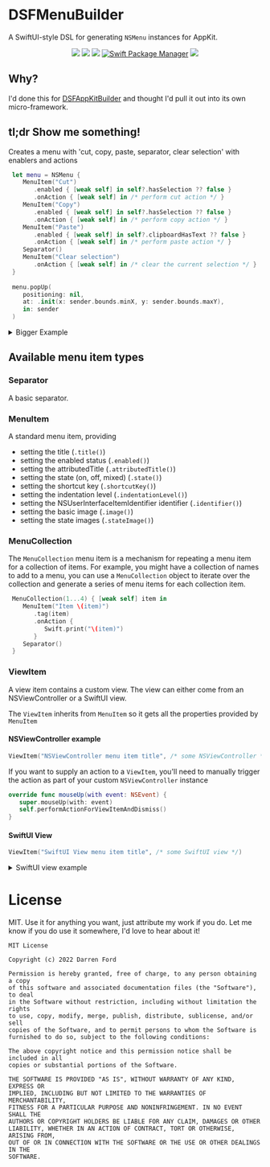 # DSFMenuBuilder

A SwiftUI-style DSL for generating `NSMenu` instances for AppKit.

<p align="center">
    <img src="https://img.shields.io/github/v/tag/dagronf/DSFMenuBuilder" />
    <img src="https://img.shields.io/badge/macOS-10.11+-red" />
    <img src="https://img.shields.io/badge/Swift-5.3-orange.svg" />
    <a href="https://swift.org/package-manager">
        <img src="https://img.shields.io/badge/spm-compatible-brightgreen.svg?style=flat" alt="Swift Package Manager" /></a>
    <img src="https://img.shields.io/badge/License-MIT-lightgrey" />
</p>

## Why?

I'd done this for [DSFAppKitBuilder](https://github.com/dagronf/DSFAppKitBuilder) and thought I'd pull it out into its own micro-framework.

## tl;dr Show me something!

Creates a menu with 'cut, copy, paste, separator, clear selection' with enablers and actions

```swift
 let menu = NSMenu {
    MenuItem("Cut")
       .enabled { [weak self] in self?.hasSelection ?? false }
       .onAction { [weak self] in /* perform cut action */ }
    MenuItem("Copy")
       .enabled { [weak self] in self?.hasSelection ?? false }
       .onAction { [weak self] in /* perform copy action */ }
    MenuItem("Paste")
       .enabled { [weak self] in self?.clipboardHasText ?? false }
       .onAction { [weak self] in /* perform paste action */ }
    Separator()
    MenuItem("Clear selection")
       .onAction { [weak self] in /* clear the current selection */ }
 }
 
 menu.popUp(
    positioning: nil,
    at: .init(x: sender.bounds.minX, y: sender.bounds.maxY),
    in: sender
 )
```

<details>
<summary>Bigger Example</summary>

```swift
 // A fictional NSViewController that displays an interactive position matrix
 let positionMatrixViewController = PositionMatrixViewController()

 // A menu to be displayed as a submenu of the main menu
 private lazy var presets = Menu {
    MenuItem("Github")
       .onAction { [weak self] in
          // Change the style to github
       }
    }
    MenuItem("BitBucket")
       .onAction { [weak self] in
          // Change the style to bitbucket
       }
    }
 }
 
 let menu = Menu {
    MenuItem("Convert tabs to spaces")
       .onAction { [weak self] in /* perform tabs to spaces */ }
    MenuItem("Convert spaces to tabs")
       .onAction { [weak self] in /* perform spaces to tabs */ }
    Separator()
    ViewItem("Position Matrix", positionMatrixViewController)
    Separator()
    MenuItem("Preset Styles", subMenu: presets)
 }
```

</details>

## Available menu item types

### Separator

A basic separator.

### MenuItem

A standard menu item, providing

* setting the title (`.title()`)
* setting the enabled status (`.enabled()`)
* setting the attributedTitle (`.attributedTitle()`)
* setting the state (on, off, mixed) (`.state()`)
* setting the shortcut key (`.shortcutKey()`)
* setting the indentation level (`.indentationLevel()`)
* setting the NSUserInterfaceItemIdentifier identifier (`.identifier()`)
* setting the basic image (`.image()`)
* setting the state images (`.stateImage()`)

### MenuCollection

The `MenuCollection` menu item is a mechanism for repeating a menu item for a collection of items.
For example, you might have a collection of names to add to a menu, you can use a `MenuCollection` object
to iterate over the collection and generate a series of menu items for each collection item.

```swift
 MenuCollection(1...4) { [weak self] item in
    MenuItem("Item \(item)")
       .tag(item)
       .onAction {
          Swift.print("\(item)")
       }
    Separator()
 }
```

### ViewItem

A view item contains a custom view. The view can either come from an NSViewController or a SwiftUI view.

The `ViewItem` inherits from `MenuItem` so it gets all the properties provided by `MenuItem`

#### NSViewController example

```swift
ViewItem("NSViewController menu item title", /* some NSViewController */)
```

If you want to supply an action to a `ViewItem`, you'll need to manually trigger the action as part of your
custom `NSViewController` instance

```swift
override func mouseUp(with event: NSEvent) {
   super.mouseUp(with: event)
   self.performActionForViewItemAndDismiss()
}
```

#### SwiftUI View

```swift
ViewItem("SwiftUI View menu item title", /* some SwiftUI view */)
```

<details>
<summary>SwiftUI view example</summary>

Integrating a SwiftUI view is straightforward, however getting values in and out
of the view can get a little tricky.

```swift
class SwiftUIModel {
   var doubleValue: Double = 20
}

struct SwiftUIMenuItemView: View {
   let model: SwiftUIModel
   @State var currentValue: Double

   init(model: SwiftUIModel) {
      self.model = model
      currentValue = model.doubleValue
   }

   var body: some View {

      let valueBinding = Binding<Double>(
         get: {
            self.currentValue
         },
         set: {
            self.currentValue = $0
            self.model.doubleValue = $0
         }
      )

      VStack(alignment: .leading, spacing: 0) {
         Text("Using a SwiftUI view").font(.callout)
         HStack {
            Slider(value: valueBinding, in: 0 ... 100).controlSize(.small)
               .frame(maxWidth: .infinity)
            Text("\(currentValue, specifier: "%.1f")")
               .frame(maxWidth: 38)
         }
      }
      .padding(EdgeInsets(top: 4, leading: 12, bottom: 4, trailing: 12))
   }
}

let menu = NSMenu {
   ViewItem("SwiftUI", SwiftUIMenuItemView(model: swiftUIModel))
}
```

</details>

# License

MIT. Use it for anything you want, just attribute my work if you do. Let me know if you do use it somewhere, I'd love to hear about it!

```
MIT License

Copyright (c) 2022 Darren Ford

Permission is hereby granted, free of charge, to any person obtaining a copy
of this software and associated documentation files (the "Software"), to deal
in the Software without restriction, including without limitation the rights
to use, copy, modify, merge, publish, distribute, sublicense, and/or sell
copies of the Software, and to permit persons to whom the Software is
furnished to do so, subject to the following conditions:

The above copyright notice and this permission notice shall be included in all
copies or substantial portions of the Software.

THE SOFTWARE IS PROVIDED "AS IS", WITHOUT WARRANTY OF ANY KIND, EXPRESS OR
IMPLIED, INCLUDING BUT NOT LIMITED TO THE WARRANTIES OF MERCHANTABILITY,
FITNESS FOR A PARTICULAR PURPOSE AND NONINFRINGEMENT. IN NO EVENT SHALL THE
AUTHORS OR COPYRIGHT HOLDERS BE LIABLE FOR ANY CLAIM, DAMAGES OR OTHER
LIABILITY, WHETHER IN AN ACTION OF CONTRACT, TORT OR OTHERWISE, ARISING FROM,
OUT OF OR IN CONNECTION WITH THE SOFTWARE OR THE USE OR OTHER DEALINGS IN THE
SOFTWARE.
```

